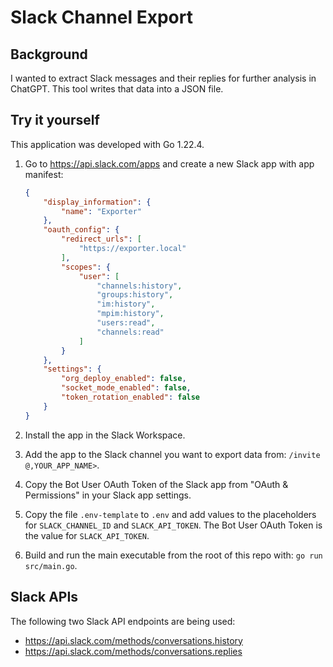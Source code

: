# Slack Channel Export

## Background

I wanted to extract Slack messages and their replies for further analysis in ChatGPT. This tool writes that data into a JSON file.

## Try it yourself

This application was developed with Go 1.22.4.

1. Go to https://api.slack.com/apps and create a new Slack app with app manifest:

    ```json
    {
        "display_information": {
            "name": "Exporter"
        },
        "oauth_config": {
            "redirect_urls": [
                "https://exporter.local"
            ],
            "scopes": {
                "user": [
                    "channels:history",
                    "groups:history",
                    "im:history",
                    "mpim:history",
                    "users:read",
                    "channels:read"
                ]
            }
        },
        "settings": {
            "org_deploy_enabled": false,
            "socket_mode_enabled": false,
            "token_rotation_enabled": false
        }
    }
    ```

1. Install the app in the Slack Workspace.
1. Add the app to the Slack channel you want to export data from: `/invite @,YOUR_APP_NAME>`.
1. Copy the Bot User OAuth Token of the Slack app from "OAuth & Permissions" in your Slack app settings.
1. Copy the file `.env-template` to `.env` and add values to the placeholders for `SLACK_CHANNEL_ID` and `SLACK_API_TOKEN`. The Bot User OAuth Token is the value for `SLACK_API_TOKEN`.
1. Build and run the main executable from the root of this repo with: `go run src/main.go`.

## Slack APIs

The following two Slack API endpoints are being used:

- https://api.slack.com/methods/conversations.history
- https://api.slack.com/methods/conversations.replies

